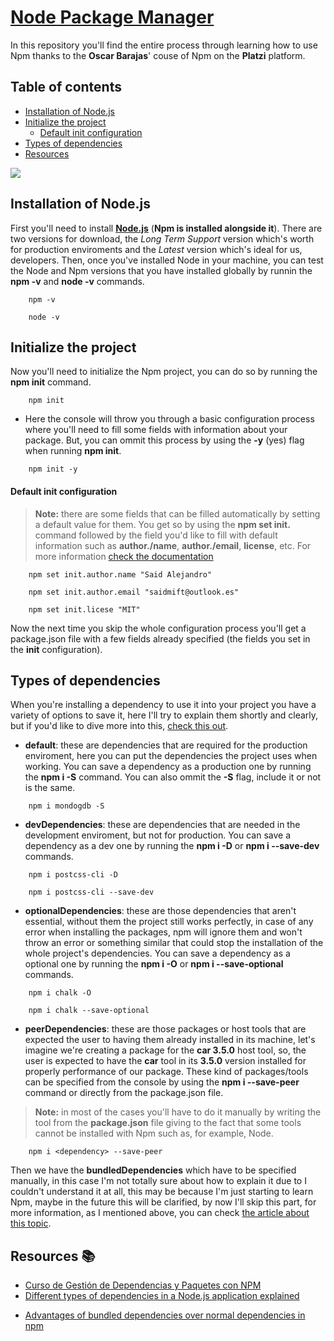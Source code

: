 # [**Node Package Manager**](https://www.npmjs.com)
In this repository you'll find the entire process through learning how to use Npm thanks to the **Oscar Barajas**' couse of Npm on the **Platzi** platform.

## **Table of contents**
- [Installation of Node.js](#installation-of-node.js)
- [Initialize the project](#initialize-the-project)
    - [Default init configuration](#default-init-configuration)
- [Types of dependencies](#types-of-dependencies)
- [Resources](#resources)

![](https://static.platzi.com/media/courses/Opengraph-gestion-dependencias-paquetes-NPM.png)

## **Installation of Node.js**
First you'll need to install [**Node.js**](https://nodejs.org/en/) (**Npm is installed alongside it**). There are two versions for download, the *Long Term Support* version which's worth for production enviroments and the *Latest* version which's ideal for us, developers.
Then, once you've installed Node in your machine, you can test the Node and Npm versions that you have installed globally by runnin the **npm -v** and **node -v** commands.

```
    npm -v
```
```
    node -v
```

## **Initialize the project**
Now you'll need to initialize the Npm project, you can do so by running the **npm init** command.

```
    npm init
```

- Here the console will throw you through a basic configuration process where you'll need to fill some fields with information about your package. But, you can ommit this process by using the **-y** (yes) flag when running **npm init**.

```
    npm init -y
```

#### **Default init configuration**
> **Note:** there are some fields that can be filled automatically by setting a default value for them. You get so by using the **npm set init.** command followed by the field you'd like to fill with default information such as **author./name**, **author./email**, **license**, etc. For more information [check the documentation](https://docs.npmjs.com/cli/v7/commands/npm-config#set)

```
    npm set init.author.name "Said Alejandro"
```

```
    npm set init.author.email "saidmift@outlook.es"
```

```
    npm set init.licese "MIT"
```

Now the next time you skip the whole configuration process you'll get a package.json file with a few fields already specified (the fields you set in the **init** configuration).

## **Types of dependencies**
When you're installing a dependency to use it into your project you have a variety of options to save it, here I'll try to explain them shortly and clearly, but if you'd like to dive more into this, [check this out](https://javascript.plainenglish.io/what-the-dependency-types-of-dependencies-in-a-node-js-application-explained-904a5424fbd3).

* **default**: these are dependencies that are required for the production enviroment, here you can put the dependencies the project uses when working. You can save a dependency as a production one by running the **npm i <dependency> -S** command. You can also ommit the **-S** flag, include it or not is the same.

```
    npm i mondogdb -S
```

* **devDependencies**: these are dependencies that are needed in the development enviroment, but not for production. You can save a dependency as a dev one by running the **npm i <dependency> -D** or **npm i <dependency> --save-dev** commands.

```
    npm i postcss-cli -D
```

```
    npm i postcss-cli --save-dev
```

* **optionalDependencies**: these are those dependencies that aren't essential, without them the project still works perfectly, in case of any error when installing the packages, npm will ignore them and won't throw an error or something similar that could stop the installation of the whole project's dependencies. You can save a dependency as a optional one by running the **npm i <dependency> -O** or **npm i <dependency> --save-optional** commands.

```
    npm i chalk -O
```

```
    npm i chalk --save-optional
```

* **peerDependencies**: these are those packages or host tools that are expected the user to having them already installed in its machine, let's imagine we're creating a package for the **car 3.5.0** host tool, so, the user is expected to have the **car** tool in its **3.5.0** version installed for properly performance of our package. These kind of packages/tools can be specified from the console by using the **npm i <dependency> --save-peer** command or directly from the package.json file.

> **Note:** in most of the cases you'll have to do it manually by writing the tool from the **package.json** file giving to the fact that some tools cannot be installed with Npm such as, for example, Node.

```
    npm i <dependency> --save-peer
```

Then we have the **bundledDependencies** which have to be specified manually, in this case I'm not totally sure about how to explain it due to I couldn't understand it at all, this may be because I'm just starting to learn Npm, maybe in the future this will be clarified, by now I'll skip this part, for more information, as I mentioned above, you can check [the article about this topic](https://javascript.plainenglish.io/what-the-dependency-types-of-dependencies-in-a-node-js-application-explained-904a5424fbd3).

## **Resources** 📚
* [Curso de Gestión de Dependencias y Paquetes con NPM](https://platzi.com/cursos/npm/)
* [Different types of dependencies in a Node.js application explained](https://javascript.plainenglish.io/what-the-dependency-types-of-dependencies-in-a-node-js-application-explained-904a5424fbd3)
- [Advantages of bundled dependencies over normal dependencies in npm](https://stackoverflow.com/questions/11207638/advantages-of-bundleddependencies-over-normal-dependencies-in-npm)
